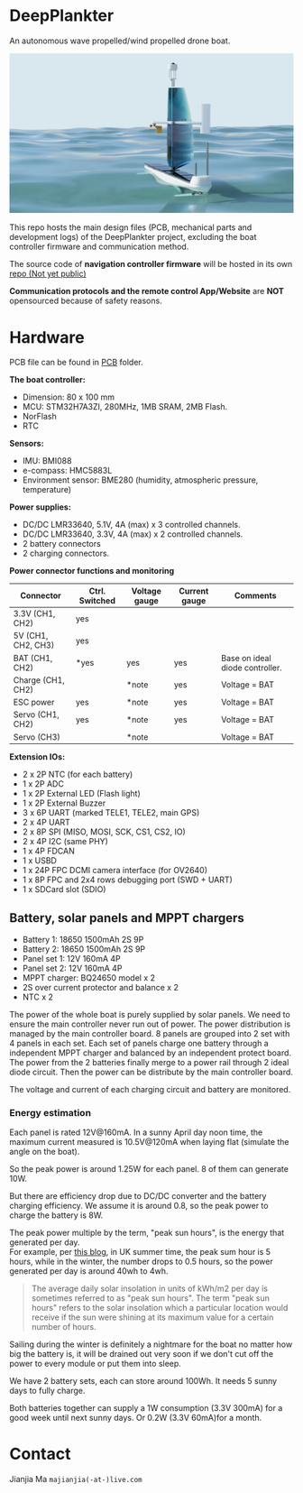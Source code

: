 # DeepPlankter

An autonomous wave propelled/wind propelled drone boat.

![dp_assembly_render_1.PNG](doc/figures/dp_assembly_render_3.PNG)

This repo hosts the main design files (PCB, mechanical parts and development logs) of the DeepPlankter project, excluding the boat controller firmware and communication method. 

The source code of **navigation controller firmware** will be hosted in its own [repo (Not yet public)]() 

**Communication protocols and the remote control App/Website** are **NOT** opensourced because of safety reasons.

# Hardware

PCB file can be found in [PCB](PCB) folder. 

**The boat controller:**

- Dimension: 80 x 100 mm
- MCU: STM32H7A3ZI, 280MHz, 1MB SRAM, 2MB Flash. 
- NorFlash
- RTC

**Sensors:**

- IMU: BMI088
- e-compass: HMC5883L
- Environment sensor: BME280 (humidity, atmospheric pressure, temperature)

**Power supplies:**

- DC/DC LMR33640, 5.1V, 4A (max) x 3 controlled channels.
- DC/DC LMR33640, 3.3V, 4A (max) x 2 controlled channels.
- 2 battery connectors 
- 2 charging connectors. 

**Power connector functions and monitoring**

| Connector          | Ctrl. Switched | Voltage gauge | Current gauge | Comments                        |
| ------------------ | -------------- | ------------- | ------------- | ------------------------------- |
| 3.3V (CH1, CH2)    | yes            |               |               |                                 |
| 5V (CH1, CH2, CH3) | yes            |               |               |                                 |
| BAT (CH1, CH2)     | *yes           | yes           | yes           | Base on ideal diode controller. |
| Charge (CH1, CH2)  |                | *note         | yes           | Voltage = BAT                   |
| ESC power          | yes            | *note         | yes           | Voltage = BAT                   |
| Servo (CH1, CH2)   | yes            | *note         | yes           | Voltage = BAT                   |
| Servo (CH3)        |                | *note         |               | Voltage = BAT                   |

**Extension IOs:**

- 2 x 2P NTC (for each battery)
- 1 x 2P ADC
- 1 x 2P External LED (Flash light)
- 1 x 2P External Buzzer
- 3 x 6P UART (marked TELE1, TELE2, main GPS)
- 2 x 4P UART
- 2 x 8P SPI (MISO, MOSI, SCK, CS1, CS2, IO)
- 2 x 4P I2C (same PHY)
- 1 x 4P FDCAN
- 1 x USBD
- 1 x 24P FPC DCMI camera interface (for OV2640)
- 1 x 8P FPC and 2x4 rows debugging port (SWD + UART)
- 1 x SDCard slot (SDIO)

## Battery, solar panels and MPPT chargers

- Battery 1: 18650 1500mAh 2S 9P
- Battery 2: 18650 1500mAh 2S 9P
- Panel set 1: 12V 160mA 4P 
- Panel set 2: 12V 160mA 4P 
- MPPT charger: BQ24650 model x 2
- 2S over current protector and balance x 2
- NTC x 2

The power of the whole boat is purely supplied by solar panels. 
We need to ensure the main controller never run out of power. 
The power distribution is managed by the main controller board. 
8 panels are grouped into 2 set with 4 panels in each set. 
Each set of panels charge one battery through a independent MPPT charger and balanced by an independent protect board. 
The power from the 2 batteries finally merge to a power rail through 2 ideal diode circuit. 
Then the power can be distribute by the main controller board. 

The voltage and current of each charging circuit and battery are monitored.

### Energy estimation

Each panel is rated 12V@160mA. In a sunny April day noon time, the maximum current measured is 10.5V@120mA when laying flat (simulate the angle on the boat). 

So the peak power is around 1.25W for each panel. 8 of them can generate 10W. 

But there are efficiency drop due to DC/DC converter and the battery charging efficiency. We assume it is around 0.8, so the peak power to charge the battery is 8W. 

The peak power multiple by the term, "peak sun hours", is the energy that generated per day.  
For example,  per [this blog](https://www.pveducation.org/pvcdrom/properties-of-sunlight/average-solar-radiation#), in UK summer time, the peak sum hour is 5 hours, while in the winter, the number drops to 0.5 hours, so the power generated per day is around 40wh to 4wh. 

> The average daily solar insolation in units of kWh/m2 per day  is sometimes referred to as "peak sun hours". The term "peak sun hours"  refers to the solar insolation which a particular location would receive if the sun were shining at its maximum value for a certain number of  hours. 

Sailing during the winter is definitely a nightmare for the boat no matter how big the battery is, it will be drained out very soon if we don't cut off the power to every module or put them into sleep. 

We have 2 battery sets, each can store around 100Wh. It needs 5 sunny days to fully charge. 

Both batteries together can supply a 1W consumption (3.3V 300mA) for a good week until next sunny days. Or 0.2W (3.3V 60mA)for a month. 

# Contact

Jianjia Ma 
`majianjia(-at-)live.com`